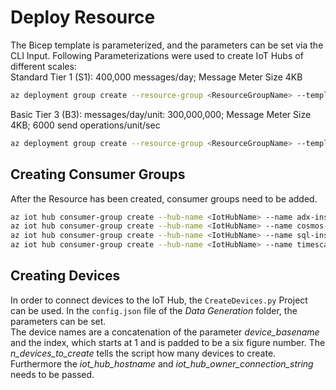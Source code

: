 # Deploy Resource
The Bicep template is parameterized, and the parameters can be set via the CLI Input. Following Parameterizations were used to create IoT Hubs of different scales:  
Standard Tier 1 (S1): 400,000 messages/day; Message Meter Size 4KB  

 ```bash
 az deployment group create --resource-group <ResourceGroupName> --template-file IoTHub.bicep --parameters skuName='S1' skuCapacity=1
 ```  

Basic Tier 3 (B3): messages/day/unit: 300,000,000; Message Meter Size 4KB; 6000 send operations/unit/sec  

```bash
az deployment group create --resource-group <ResourceGroupName> --template-file IoTHub.bicep --parameters skuName='B3' skuCapacity=4
```

## Creating Consumer Groups
After the Resource has been created, consumer groups need to be added.
```bash
az iot hub consumer-group create --hub-name <IotHubName> --name adx-insert
az iot hub consumer-group create --hub-name <IotHubName> --name cosmos-insert
az iot hub consumer-group create --hub-name <IotHubName> --name sql-insert
az iot hub consumer-group create --hub-name <IotHubName> --name timescale-insert
```

## Creating Devices
In order to connect devices to the IoT Hub, the ```CreateDevices.py``` Project can be used. 
In the ```config.json``` file of the *Data Generation* folder, the parameters can be set.  
The device names are a concatenation of the parameter *device_basename* and the index, which starts at 1 and is padded to be a six figure number. The *n_devices_to_create* tells the script how many devices to create. Furthermore the *iot_hub_hostname* and *iot_hub_owner_connection_string* needs to be passed.